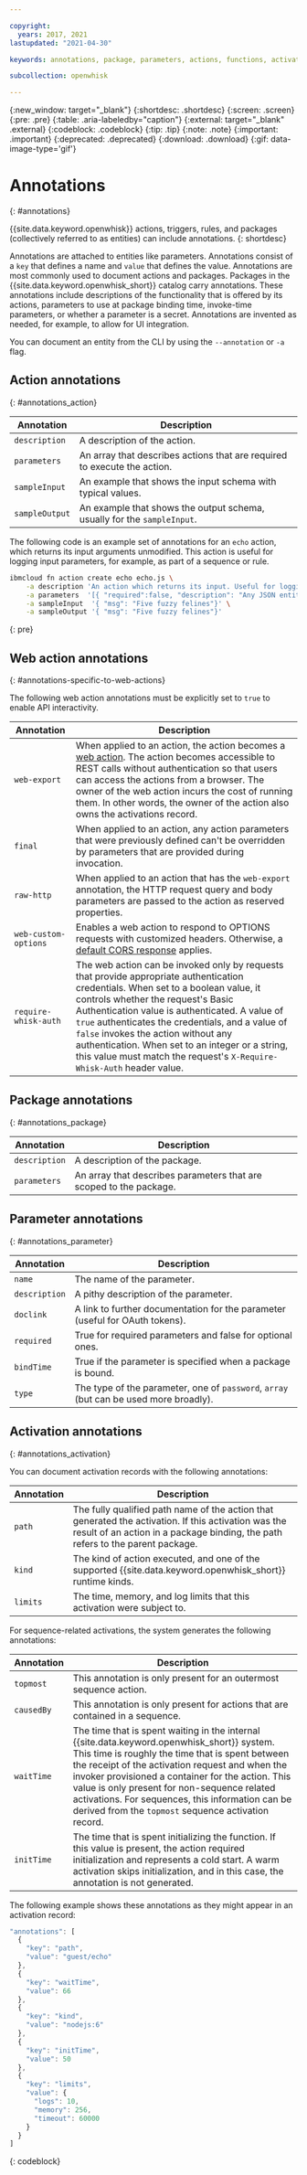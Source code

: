 ```yaml
---

copyright:
  years: 2017, 2021
lastupdated: "2021-04-30"

keywords: annotations, package, parameters, actions, functions, activations

subcollection: openwhisk

---
```


{:new_window: target="_blank"}
{:shortdesc: .shortdesc}
{:screen: .screen}
{:pre: .pre}
{:table: .aria-labeledby="caption"}
{:external: target="_blank" .external}
{:codeblock: .codeblock}
{:tip: .tip}
{:note: .note}
{:important: .important}
{:deprecated: .deprecated}
{:download: .download}
{:gif: data-image-type='gif'}


# Annotations
{: #annotations}

{{site.data.keyword.openwhisk}} actions, triggers, rules, and packages (collectively referred to as entities) can include annotations.
{: shortdesc}

Annotations are attached to entities like parameters. Annotations consist of a `key` that defines a name and `value` that defines the value. Annotations are most commonly used to document actions and packages. Packages in the {{site.data.keyword.openwhisk_short}} catalog carry annotations. These annotations include descriptions of the functionality that is offered by its actions, parameters to use at package binding time, invoke-time parameters, or whether a parameter is a secret. Annotations are invented as needed, for example, to allow for UI integration.

You can document an entity from the CLI by using the `--annotation` or `-a` flag.

## Action annotations
{: #annotations_action}

| Annotation | Description |
| --- | --- |
| `description` | A description of the action. |
| `parameters` | An array that describes actions that are required to execute the action. |
| `sampleInput` | An example that shows the input schema with typical values. |
| `sampleOutput` | An example that shows the output schema, usually for the `sampleInput`. |



The following code is an example set of annotations for an `echo` action, which returns its input arguments unmodified. This action is useful for logging input parameters, for example, as part of a sequence or rule.

```sh
ibmcloud fn action create echo echo.js \
    -a description 'An action which returns its input. Useful for logging input to enable debug/replay.' \
    -a parameters  '[{ "required":false, "description": "Any JSON entity" }]' \
    -a sampleInput  '{ "msg": "Five fuzzy felines"}' \
    -a sampleOutput '{ "msg": "Five fuzzy felines"}'
```
{: pre}

## Web action annotations
{: #annotations-specific-to-web-actions}

The following web action annotations must be explicitly set to `true` to enable API interactivity.

| Annotation | Description |
| --- | --- | 
| `web-export` | When applied to an action, the action becomes a [web action](/docs/openwhisk?topic=openwhisk-actions_web). The action becomes accessible to REST calls without authentication so that users can access the actions from a browser. The owner of the web action incurs the cost of running them. In other words, the owner of the action also owns the activations record. |
| `final` | When applied to an action, any action parameters that were previously defined can't be overridden by parameters that are provided during invocation. |
| `raw-http` | When applied to an action that has the `web-export` annotation, the HTTP request query and body parameters are passed to the action as reserved properties. |
| `web-custom-options` | Enables a web action to respond to OPTIONS requests with customized headers. Otherwise, a [default CORS response](/docs/openwhisk?topic=openwhisk-actions_web#actions_web_options) applies. |
| `require-whisk-auth` | The web action can be invoked only by requests that provide appropriate authentication credentials. When set to a boolean value, it controls whether the request's Basic Authentication value is authenticated. A value of `true` authenticates the credentials, and a value of `false` invokes the action without any authentication. When set to an integer or a string, this value must match the request's `X-Require-Whisk-Auth` header value. |

## Package annotations
{: #annotations_package}

| Annotation | Description |
| --- | --- |
| `description` | A description of the package. |
| `parameters` | An array that describes parameters that are scoped to the package. |

## Parameter annotations
{: #annotations_parameter}

| Annotation | Description |
| --- | --- |
| `name` | The name of the parameter. |
| `description` | A pithy description of the parameter. |
| `doclink` | A link to further documentation for the parameter (useful for OAuth tokens). |
| `required` | True for required parameters and false for optional ones. |
| `bindTime` | True if the parameter is specified when a package is bound. |
| `type` | The type of the parameter, one of `password`, `array` (but can be used more broadly). |

## Activation annotations
{: #annotations_activation}

You can document activation records with the following annotations:

| Annotation | Description |
| --- | --- |
| `path` | The fully qualified path name of the action that generated the activation. If this activation was the result of an action in a package binding, the path refers to the parent package. |
| `kind` | The kind of action executed, and one of the supported {{site.data.keyword.openwhisk_short}} runtime kinds. |
| `limits` | The time, memory, and log limits that this activation were subject to. |

For sequence-related activations, the system generates the following annotations:

| Annotation | Description |
| --- | --- |
| `topmost` | This annotation is only present for an outermost sequence action. |
| `causedBy` | This annotation is only present for actions that are contained in a sequence. |
| `waitTime` | The time that is spent waiting in the internal {{site.data.keyword.openwhisk_short}} system. This time is roughly the time that is spent between the receipt of the activation request and when the invoker provisioned a container for the action. This value is only present for non-sequence related activations. For sequences, this information can be derived from the `topmost` sequence activation record. |
| `initTime` | The time that is spent initializing the function. If this value is present, the action required initialization and represents a cold start. A warm activation skips initialization, and in this case, the annotation is not generated. |

The following example shows these annotations as they might appear in an activation record:

```javascript
"annotations": [
  {
    "key": "path",
    "value": "guest/echo"
  },
  {
    "key": "waitTime",
    "value": 66
  },
  {
    "key": "kind",
    "value": "nodejs:6"
  },
  {
    "key": "initTime",
    "value": 50
  },
  {
    "key": "limits",
    "value": {
      "logs": 10,
      "memory": 256,
      "timeout": 60000
    }
  }
]
```
{: codeblock}
